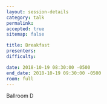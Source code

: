 ```yaml
---
layout: session-details
category: talk
permalink:
accepted: true
sitemap: false

title: Breakfast
presenters:
difficulty:

date: 2018-10-19 08:30:00 -0500
end_date: 2018-10-19 09:30:00 -0500
room: full
---
```

Ballroom D
